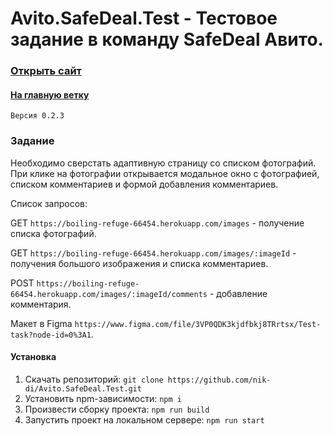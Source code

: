 # Avito.SafeDeal.Test - Тестовое задание в команду SafeDeal Авито.

### [Открыть сайт](https://nik-di.github.io/Avito.SafeDeal.Test/)

#### [На главную ветку](https://github.com/nik-di/Avito.SafeDeal.Test/tree/master)

`Версия 0.2.3`

### Задание

Необходимо сверстать адаптивную страницу со списком фотографий. ​
При клике на фотографии открывается модальное окно с фотографией, списком комментариев и формой добавления комментариев. ​

Список запросов:

GET `https://boiling-refuge-66454.herokuapp.com/images` - получение списка фотографий.

GET `https://boiling-refuge-66454.herokuapp.com/images/:imageId` - получения большого изображения и списка комментариев.

POST `https://boiling-refuge-66454.herokuapp.com/images/:imageId/comments` - добавление комментария.

Макет в Figma `https://www.figma.com/file/3VP0QDK3kjdfbkj8TRrtsx/Test-task?node-id=0%3A1`.

#### Установка
1. Скачать репозиторий:
```git clone https://github.com/nik-di/Avito.SafeDeal.Test.git```
2. Установить npm-зависимости:
```npm i```
3. Произвести сборку проекта:
```npm run build```
4. Запустить проект на локальном сервере:
```npm run start```
